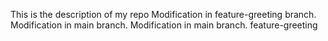 This is the description of my repo
Modification in feature-greeting branch.
Modification in main branch.
Modification in main branch.
feature-greeting
